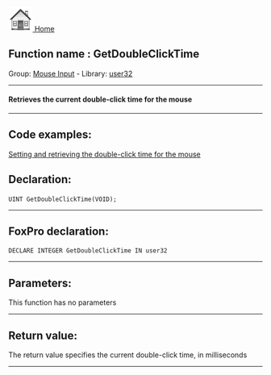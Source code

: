 [<img src="../../images/home.png"> Home ](https://github.com/VFPX/Win32API)  

## Function name : GetDoubleClickTime
Group: [Mouse Input](../../functions_group.md#Mouse_Input)  -  Library: [user32](../../libraries.md#user32)  
***  


#### Retrieves the current double-click time for the mouse
***  


## Code examples:
[Setting and retrieving the double-click time for the mouse](../../samples/sample_054.md)  

## Declaration:
```foxpro  
UINT GetDoubleClickTime(VOID);  
```  
***  


## FoxPro declaration:
```foxpro  
DECLARE INTEGER GetDoubleClickTime IN user32  
```  
***  


## Parameters:
This function has no parameters  
***  


## Return value:
The return value specifies the current double-click time, in milliseconds  
***  

